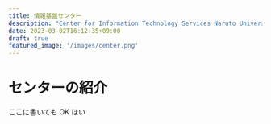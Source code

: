 ```yaml
---
title: 情報基盤センター
description: "Center for Information Technology Services Naruto University of Education"
date: 2023-03-02T16:12:35+09:00
draft: true
featured_image: '/images/center.png'
---
```


# センターの紹介

ここに書いても OK ほい